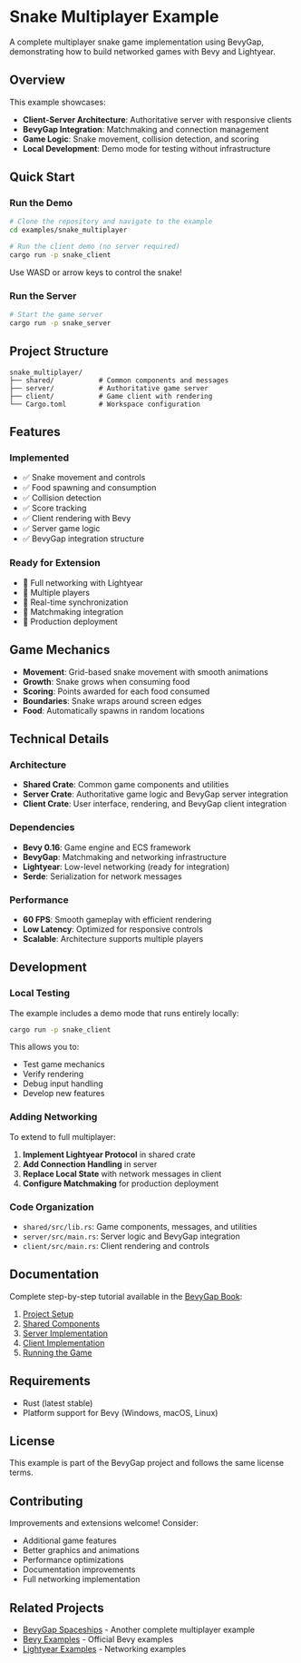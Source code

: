 # Snake Multiplayer Example

A complete multiplayer snake game implementation using BevyGap, demonstrating how to build networked games with Bevy and Lightyear.

## Overview

This example showcases:
- **Client-Server Architecture**: Authoritative server with responsive clients
- **BevyGap Integration**: Matchmaking and connection management
- **Game Logic**: Snake movement, collision detection, and scoring
- **Local Development**: Demo mode for testing without infrastructure

## Quick Start

### Run the Demo

```bash
# Clone the repository and navigate to the example
cd examples/snake_multiplayer

# Run the client demo (no server required)
cargo run -p snake_client
```

Use WASD or arrow keys to control the snake!

### Run the Server

```bash
# Start the game server
cargo run -p snake_server
```

## Project Structure

```
snake_multiplayer/
├── shared/           # Common components and messages
├── server/           # Authoritative game server
├── client/           # Game client with rendering
└── Cargo.toml        # Workspace configuration
```

## Features

### Implemented
- ✅ Snake movement and controls
- ✅ Food spawning and consumption
- ✅ Collision detection
- ✅ Score tracking
- ✅ Client rendering with Bevy
- ✅ Server game logic
- ✅ BevyGap integration structure

### Ready for Extension
- 🔧 Full networking with Lightyear
- 🔧 Multiple players
- 🔧 Real-time synchronization
- 🔧 Matchmaking integration
- 🔧 Production deployment

## Game Mechanics

- **Movement**: Grid-based snake movement with smooth animations
- **Growth**: Snake grows when consuming food
- **Scoring**: Points awarded for each food consumed
- **Boundaries**: Snake wraps around screen edges
- **Food**: Automatically spawns in random locations

## Technical Details

### Architecture
- **Shared Crate**: Common game components and utilities
- **Server Crate**: Authoritative game logic and BevyGap server integration
- **Client Crate**: User interface, rendering, and BevyGap client integration

### Dependencies
- **Bevy 0.16**: Game engine and ECS framework
- **BevyGap**: Matchmaking and networking infrastructure
- **Lightyear**: Low-level networking (ready for integration)
- **Serde**: Serialization for network messages

### Performance
- **60 FPS**: Smooth gameplay with efficient rendering
- **Low Latency**: Optimized for responsive controls
- **Scalable**: Architecture supports multiple players

## Development

### Local Testing

The example includes a demo mode that runs entirely locally:

```bash
cargo run -p snake_client
```

This allows you to:
- Test game mechanics
- Verify rendering
- Debug input handling
- Develop new features

### Adding Networking

To extend to full multiplayer:

1. **Implement Lightyear Protocol** in shared crate
2. **Add Connection Handling** in server
3. **Replace Local State** with network messages in client
4. **Configure Matchmaking** for production deployment

### Code Organization

- `shared/src/lib.rs`: Game components, messages, and utilities
- `server/src/main.rs`: Server logic and BevyGap integration
- `client/src/main.rs`: Client rendering and controls

## Documentation

Complete step-by-step tutorial available in the [BevyGap Book](../../book/src/examples/snake/index.md):

1. [Project Setup](../../book/src/examples/snake/setup.md)
2. [Shared Components](../../book/src/examples/snake/shared.md)
3. [Server Implementation](../../book/src/examples/snake/server.md)
4. [Client Implementation](../../book/src/examples/snake/client.md)
5. [Running the Game](../../book/src/examples/snake/running.md)

## Requirements

- Rust (latest stable)
- Platform support for Bevy (Windows, macOS, Linux)

## License

This example is part of the BevyGap project and follows the same license terms.

## Contributing

Improvements and extensions welcome! Consider:
- Additional game features
- Better graphics and animations
- Performance optimizations
- Documentation improvements
- Full networking implementation

## Related Projects

- [BevyGap Spaceships](https://github.com/RJ/bevygap-spaceships) - Another complete multiplayer example
- [Bevy Examples](https://github.com/bevyengine/bevy/tree/main/examples) - Official Bevy examples
- [Lightyear Examples](https://github.com/cBournhonesque/lightyear/tree/main/examples) - Networking examples